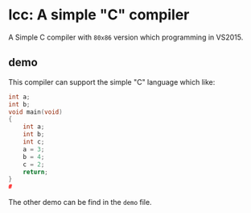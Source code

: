 # lcc: A simple "C" compiler
A Simple C compiler with ```80x86``` version which programming in VS2015. 

## demo
This compiler can support the simple "C" language which like:

```c
int a;
int b;
void main(void)
{
    int a;
    int b;
    int c;
    a = 3;
    b = 4;
    c = 2;
    return;
} 
#
```
The other demo can be find in the ```demo``` file.
